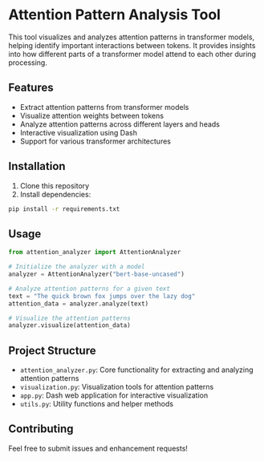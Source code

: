 # Attention Pattern Analysis Tool

This tool visualizes and analyzes attention patterns in transformer models, helping identify important interactions between tokens. It provides insights into how different parts of a transformer model attend to each other during processing.

## Features

- Extract attention patterns from transformer models
- Visualize attention weights between tokens
- Analyze attention patterns across different layers and heads
- Interactive visualization using Dash
- Support for various transformer architectures

## Installation

1. Clone this repository
2. Install dependencies:
```bash
pip install -r requirements.txt
```

## Usage

```python
from attention_analyzer import AttentionAnalyzer

# Initialize the analyzer with a model
analyzer = AttentionAnalyzer("bert-base-uncased")

# Analyze attention patterns for a given text
text = "The quick brown fox jumps over the lazy dog"
attention_data = analyzer.analyze(text)

# Visualize the attention patterns
analyzer.visualize(attention_data)
```

## Project Structure

- `attention_analyzer.py`: Core functionality for extracting and analyzing attention patterns
- `visualization.py`: Visualization tools for attention patterns
- `app.py`: Dash web application for interactive visualization
- `utils.py`: Utility functions and helper methods

## Contributing

Feel free to submit issues and enhancement requests! 
